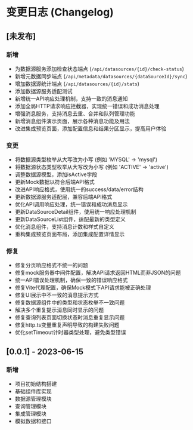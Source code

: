 # 变更日志 (Changelog)

## [未发布]

### 新增
- 为数据源服务添加检查状态端点 (`/api/datasources/{id}/check-status`)
- 新增元数据同步端点 (`/api/metadata/datasources/{dataSourceId}/sync`)
- 增加数据源统计端点 (`/api/datasources/{id}/stats`)
- 添加数据源服务适配测试
- 新增统一API响应处理机制，支持一致的消息通知
- 添加全局HTTP请求响应拦截器，实现统一错误和成功消息处理
- 增强消息服务，支持消息去重、合并和队列管理功能
- 新增消息组件演示页面，展示各种消息功能及用法
- 改进集成预览页面，添加配置信息和结果分区显示，提高用户体验

### 变更
- 将数据源类型枚举从大写改为小写 (例如 'MYSQL' -> 'mysql')
- 将数据源状态类型枚举从大写改为小写 (例如 'ACTIVE' -> 'active')
- 调整数据源模型，添加isActive字段
- 更新Mock数据以符合后端API格式
- 改进API响应格式，使用统一的success/data/error结构
- 更新数据源服务适配层，兼容后端API格式
- 优化API调用响应处理，统一错误和成功消息显示
- 更新DataSourceDetail组件，使用统一响应处理机制
- 更新DataSourceList组件，适配最新的类型定义
- 优化消息组件，支持消息计数和样式自定义
- 重构集成预览页面布局，添加集成配置详情显示

### 修复
- 修复分页响应格式不统一的问题
- 修复mock服务器中间件配置，解决API请求返回HTML而非JSON的问题
- 统一API错误处理机制，确保一致的错误响应格式
- 修复Vite代理配置，确保Mock模式下API请求能被正确处理
- 修复UI展示中不一致的消息提示方式
- 修复数据源组件中的类型和状态枚举不一致问题
- 解决多个重复提示消息同时显示的问题
- 修复查询列表页面切换状态时消息重复显示问题
- 修复http.ts变量重复声明导致的构建失败问题
- 优化setTimeout计时器类型处理，避免类型错误

## [0.0.1] - 2023-06-15

### 新增
- 项目初始结构搭建
- 基础组件库实现
- 数据源管理模块
- 查询管理模块 
- 集成管理模块
- 模拟数据和接口